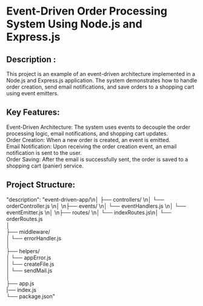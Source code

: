 # Event-Driven Order Processing System Using Node.js and Express.js <br>
## Description :
This project is an example of an event-driven architecture implemented in a Node.js and Express.js application. The system demonstrates how to handle order creation, send email notifications, and save orders to a shopping cart using event emitters.  <br>

## Key Features: <br>
Event-Driven Architecture: The system uses events to decouple the order processing logic, email notifications, and shopping cart updates. <br>
Order Creation: When a new order is created, an event is emitted. <br>
Email Notification: Upon receiving the order creation event, an email notification is sent to the user. <br>
Order Saving: After the email is successfully sent, the order is saved to a shopping cart (panier) service. <br>
## Project Structure:<br>
 "description": "event-driven-app/\n│ ├── controllers/ \n│ └── orderController.js \n│ \n├── events/ \n│ └── eventHandlers.js \n│ └── eventEmitter.js \n│ \n├── routes/ \n│ └── indexRoutes.js\n│ └── orderRoutes.js<br>│<br> ├── middleware/ <br>│ └── errorHandler.js<br>│<br>├── helpers/<br>│ └── appError.js<br>│ └── createFile.js<br> │ └── sendMail.js <br>│ <br>├── app.js<br>|── index.js <br>└── package.json"
    
